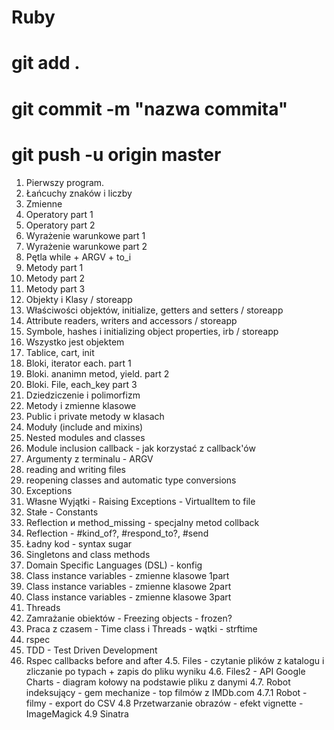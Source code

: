 # Ruby
# git add .
# git commit -m "nazwa commita"
# git push -u origin master

1. Pierwszy program.
2. Łańcuchy znaków i liczby
3. Zmienne
4. Operatory part 1
5. Operatory part 2
6. Wyrażenie warunkowe part 1
7. Wyrażenie warunkowe part 2
8. Pętla while + ARGV + to_i
9. Metody part 1
10. Metody part 2
11. Metody part 3
12. Objekty i Klasy / storeapp
13. Właściwości objektów, initialize, getters and setters / storeapp
14. Attribute readers, writers and accessors / storeapp
15. Symbole, hashes i initializing object properties, irb / storeapp
16. Wszystko jest objektem
17. Tablice, cart, init
18. Bloki, iterator each. part 1
19. Bloki. ananimn metod, yield. part 2 
20. Bloki. File, each_key part 3
21. Dziedziczenie i polimorfizm
22. Metody i zmienne klasowe
23. Public i private metody w klasach
24. Moduły (include and mixins)
25. Nested modules and classes
26. Module inclusion callback - jak korzystać z callback'ów
27. Argumenty z terminalu - ARGV
28. reading and writing files
29. reopening classes and automatic type conversions
30. Exceptions
31. Własne Wyjątki - Raising Exceptions - VirtualItem to file 
32. Stałe - Constants
33. Reflection и method_missing - specjalny metod collback
34. Reflection - #kind_of?, #respond_to?, #send
35. Ładny kod - syntax sugar
36. Singletons and class methods 
37. Domain Specific Languages (DSL) - konfig
38. Class instance variables - zmienne klasowe 1part
38. Class instance variables - zmienne klasowe 2part
38. Class instance variables - zmienne klasowe 3part
39. Threads
40. Zamrażanie obiektów - Freezing objects - frozen?
41. Praca z czasem - Time class i Threads - wątki - strftime
42. rspec 
43. TDD - Test Driven Development
44. Rspec callbacks before and after
4.5. Files - czytanie plików z katalogu i zliczanie po typach + zapis do pliku wyniku 
4.6. Files2 - API Google Charts - diagram kołowy na podstawie pliku z danymi
4.7. Robot indeksujący - gem mechanize - top filmów z IMDb.com
4.7.1 Robot - filmy - export do CSV
4.8 Przetwarzanie obrazów - efekt vignette - ImageMagick
4.9 Sinatra
